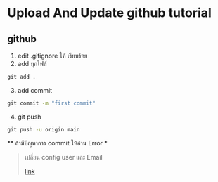 # Upload And Update github tutorial
## github
1. edit .gitignore ให้ เรียบร้อย
2. add ทุกไฟล์
```cmd
git add .
```  
3. add commit
```cmd
git commit -m "first commit"
```
4. git push
```cmd
git push -u origin main
```
** ถ้ามีปัญหาการ commit ให้อ่าน Error *
> <div><p>เปลี่ยน config user และ Email</p><a href="https://bobbyhadz.com/blog/change-git-user-or-github-account-in-vscode" >link</a></div>
